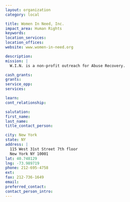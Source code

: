 ```yaml
---
layout: organization
category: local

title: Women In Need, Inc.
impact_area: Human Rights
keywords: 
location_services: 
location_offices: 
website: www.women-in-need.org

description: 
mission: |
  W.I.N. is a non-profit outreach for Abuse Recovery.

cash_grants: 
grants: 
service_opp: 
services: 

learn: 
cont_relationship: 

salutation: 
first_name: 
last_name: 
title_contact_person: 

city: New York
state: NY
address: |
  115 West 31st Street 7th floor   
  New York NY 10001
lat: 40.748129
lng: -73.989719
phone: 212-695-4758
ext: 
fax: 212-736-1649
email: 
preferred_contact: 
contact_person_intro: 
---
```

